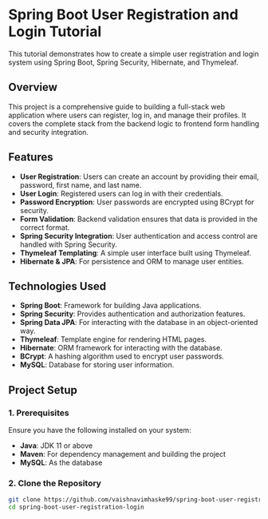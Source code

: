# Spring Boot User Registration and Login Tutorial

This tutorial demonstrates how to create a simple user registration and login system using Spring Boot, Spring Security, Hibernate, and Thymeleaf.

## Overview

This project is a comprehensive guide to building a full-stack web application where users can register, log in, and manage their profiles. It covers the complete stack from the backend logic to frontend form handling and security integration.

## Features

- **User Registration**: Users can create an account by providing their email, password, first name, and last name.
- **User Login**: Registered users can log in with their credentials.
- **Password Encryption**: User passwords are encrypted using BCrypt for security.
- **Form Validation**: Backend validation ensures that data is provided in the correct format.
- **Spring Security Integration**: User authentication and access control are handled with Spring Security.
- **Thymeleaf Templating**: A simple user interface built using Thymeleaf.
- **Hibernate & JPA**: For persistence and ORM to manage user entities.

## Technologies Used

- **Spring Boot**: Framework for building Java applications.
- **Spring Security**: Provides authentication and authorization features.
- **Spring Data JPA**: For interacting with the database in an object-oriented way.
- **Thymeleaf**: Template engine for rendering HTML pages.
- **Hibernate**: ORM framework for interacting with the database.
- **BCrypt**: A hashing algorithm used to encrypt user passwords.
- **MySQL**: Database for storing user information.

## Project Setup

### 1. Prerequisites

Ensure you have the following installed on your system:

- **Java**: JDK 11 or above
- **Maven**: For dependency management and building the project
- **MySQL**: As the database

### 2. Clone the Repository

```bash
git clone https://github.com/vaishnavimhaske99/spring-boot-user-registration-login.git
cd spring-boot-user-registration-login
